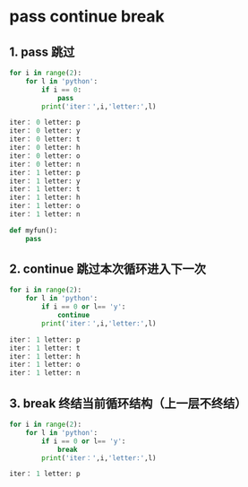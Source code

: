 # pass continue break

## 1.	pass 跳过

```python
for i in range(2):
    for l in 'python':     
        if i == 0:
            pass
        print('iter：',i,'letter:',l)
```

```python
iter： 0 letter: p
iter： 0 letter: y
iter： 0 letter: t
iter： 0 letter: h
iter： 0 letter: o
iter： 0 letter: n
iter： 1 letter: p
iter： 1 letter: y
iter： 1 letter: t
iter： 1 letter: h
iter： 1 letter: o
iter： 1 letter: n
```

```python
def myfun():
	pass
```



## 2.	continue  跳过本次循环进入下一次

```python
for i in range(2):
    for l in 'python':     
        if i == 0 or l== 'y':
            continue
        print('iter：',i,'letter:',l)
```

```python
iter： 1 letter: p
iter： 1 letter: t
iter： 1 letter: h
iter： 1 letter: o
iter： 1 letter: n
```

## 3.	break  终结当前循环结构（上一层不终结）

```python
for i in range(2):
    for l in 'python':     
        if i == 0 or l== 'y':
            break
        print('iter：',i,'letter:',l)
```

```python
iter： 1 letter: p
```

